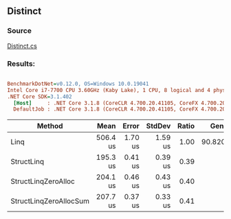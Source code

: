 ﻿## Distinct

### Source
[Distinct.cs](../../src/StructLinq.Benchmark/Distinct.cs)

### Results:
``` ini

BenchmarkDotNet=v0.12.0, OS=Windows 10.0.19041
Intel Core i7-7700 CPU 3.60GHz (Kaby Lake), 1 CPU, 8 logical and 4 physical cores
.NET Core SDK=3.1.402
  [Host]     : .NET Core 3.1.8 (CoreCLR 4.700.20.41105, CoreFX 4.700.20.41903), X64 RyuJIT
  DefaultJob : .NET Core 3.1.8 (CoreCLR 4.700.20.41105, CoreFX 4.700.20.41903), X64 RyuJIT


```
|                 Method |     Mean |   Error |  StdDev | Ratio |   Gen 0 |   Gen 1 |   Gen 2 | Allocated |
|----------------------- |---------:|--------:|--------:|------:|--------:|--------:|--------:|----------:|
|                   Linq | 506.4 us | 1.70 us | 1.59 us |  1.00 | 90.8203 | 90.8203 | 90.8203 |  524785 B |
|             StructLinq | 195.3 us | 0.41 us | 0.39 us |  0.39 |       - |       - |       - |      32 B |
|    StructLinqZeroAlloc | 204.1 us | 0.46 us | 0.43 us |  0.40 |       - |       - |       - |         - |
| StructLinqZeroAllocSum | 207.7 us | 0.37 us | 0.33 us |  0.41 |       - |       - |       - |       1 B |
